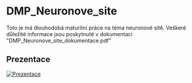 # DMP_Neuronove_site
Toto je má dlouhodobá maturitní práce na téma neuronové sítě.
Veškeré důležité informace jsou poskytnuté v dokumentaci "DMP_Neuronove_site_dokumentace.pdf"

## Prezentace
[![Prezentace](https://user-images.githubusercontent.com/72873980/230463499-a61b14ba-0253-4e7b-890c-f0fa9c6e7194.jpg)](https://www.youtube.com/watch?v=EIYZtdi7l2Q)
